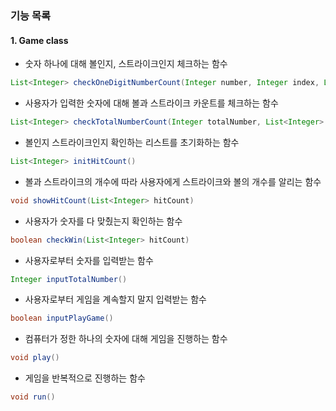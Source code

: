### 기능 목록
#### 1. Game class
- 숫자 하나에 대해 볼인지, 스트라이크인지 체크하는 함수
```java
List<Integer> checkOneDigitNumberCount(Integer number, Integer index, List<Integer> secretNumber, List<Integer> hitCount)
```

- 사용자가 입력한 숫자에 대해 볼과 스트라이크 카운트를 체크하는 함수
```java
List<Integer> checkTotalNumberCount(Integer totalNumber, List<Integer> secretNumber)
```

- 볼인지 스트라이크인지 확인하는 리스트를 초기화하는 함수
```java
List<Integer> initHitCount()
```

- 볼과 스트라이크의 개수에 따라 사용자에게 스트라이크와 볼의 개수를 알리는 함수
```java
void showHitCount(List<Integer> hitCount)
```

- 사용자가 숫자를 다 맞췄는지 확인하는 함수
```java
boolean checkWin(List<Integer> hitCount)
```

- 사용자로부터 숫자를 입력받는 함수
```java
Integer inputTotalNumber()
```

- 사용자로부터 게임을 계속할지 말지 입력받는 함수
```java
boolean inputPlayGame()
```

- 컴퓨터가 정한 하나의 숫자에 대해 게임을 진행하는 함수
```java
void play()
```

- 게임을 반복적으로 진행하는 함수
```java
void run()
```